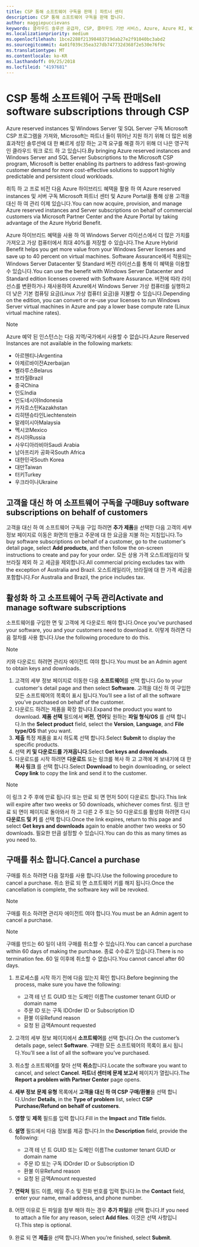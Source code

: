 ```yaml
---
title: CSP 통해 소프트웨어 구독을 판매 | 파트너 센터
description: CSP 통해 소프트웨어 구독을 판매 합니다.
author: maggiepuccievans
keywords: 클라우드 솔루션 공급자, CSP, 클라우드 기반 서비스, Azure, Azure RI, Windows Server, SQL Server, 소프트웨어 구독
ms.localizationpriority: medium
ms.openlocfilehash: 1bce2288f21398483719dab27e2f91040bc3abd2
ms.sourcegitcommit: 4a01f039c35ea327db747732d368f2e530e76f9c
ms.translationtype: MT
ms.contentlocale: ko-KR
ms.lasthandoff: 09/25/2018
ms.locfileid: "4197681"
---
```

# <a name="sell-software-subscriptions-through-csp"></a><span data-ttu-id="3ebad-104">CSP 통해 소프트웨어 구독 판매</span><span class="sxs-lookup"><span data-stu-id="3ebad-104">Sell software subscriptions through CSP</span></span>

<span data-ttu-id="3ebad-105">Azure reserved instances 및 Windows Server 및 SQL Server 구독 Microsoft CSP 프로그램을 가져와, Microsoft는 파트너 들이 뛰어난 지원 하기 위해 더 많은 비용 효과적인 솔루션에 대 한 빠르게 성장 하는 고객 요구를 해결 하기 위해 더 나은 영구적인 클라우드 워크 로드 하 고 있습니다.</span><span class="sxs-lookup"><span data-stu-id="3ebad-105">By bringing Azure reserved instances and Windows Server and SQL Server Subscriptions to the Microsoft CSP program, Microsoft is better enabling its partners to address fast-growing customer demand for more cost-effective solutions to support highly predictable and persistent cloud workloads.</span></span> 

<span data-ttu-id="3ebad-106">취득 하 고 프로 비전 다음 Azure 하이브리드 혜택을 활용 하 여 Azure reserved instances 및 서버 구독 Microsoft 파트너 센터 및 Azure Portal을 통해 상용 고객을 대신 하 여 관리 이제 있습니다.</span><span class="sxs-lookup"><span data-stu-id="3ebad-106">You can now acquire, provision, and manage Azure reserved instances and Server subscriptions on behalf of commercial customers via Microsoft Partner Center and the Azure Portal by taking advantage of the Azure Hybrid Benefit.</span></span> 

<span data-ttu-id="3ebad-107">Azure 하이브리드 혜택을 사용 하 여 Windows Server 라이선스에서 더 많은 가치를 가져오고 가상 컴퓨터에서 최대 40%를 저장할 수 있습니다.</span><span class="sxs-lookup"><span data-stu-id="3ebad-107">The Azure Hybrid Benefit helps you get more value from your Windows Server licenses and save up to 40 percent on virtual machines.</span></span> <span data-ttu-id="3ebad-108">Software Assurance에서 적용되는 Windows Server Datacenter 및 Standard 버전 라이선스를 통해 이 혜택을 이용할 수 있습니다.</span><span class="sxs-lookup"><span data-stu-id="3ebad-108">You can use the benefit with Windows Server Datacenter and Standard edition licenses covered with Software Assurance.</span></span> <span data-ttu-id="3ebad-109">버전에 따라 라이선스를 변환하거나 재사용하여 Azure에서 Windows Server 가상 컴퓨터를 실행하고 더 낮은 기본 컴퓨팅 요금(Linux 가상 컴퓨터 요금)을 지불할 수 있습니다.</span><span class="sxs-lookup"><span data-stu-id="3ebad-109">Depending on the edition, you can convert or re-use your licenses to run Windows Server virtual machines in Azure and pay a lower base compute rate (Linux virtual machine rates).</span></span>

> [!NOTE]  
> <span data-ttu-id="3ebad-110">Azure 예약 된 인스턴스는 다음 지역/국가에서 사용할 수 없습니다.</span><span class="sxs-lookup"><span data-stu-id="3ebad-110">Azure Reserved Instances are not available in the following markets:</span></span>  
> * <span data-ttu-id="3ebad-111">아르헨티나</span><span class="sxs-lookup"><span data-stu-id="3ebad-111">Argentina</span></span>
> * <span data-ttu-id="3ebad-112">아제르바이잔</span><span class="sxs-lookup"><span data-stu-id="3ebad-112">Azerbaijan</span></span>
> * <span data-ttu-id="3ebad-113">벨라루스</span><span class="sxs-lookup"><span data-stu-id="3ebad-113">Belarus</span></span>
> * <span data-ttu-id="3ebad-114">브라질</span><span class="sxs-lookup"><span data-stu-id="3ebad-114">Brazil</span></span>
> * <span data-ttu-id="3ebad-115">중국</span><span class="sxs-lookup"><span data-stu-id="3ebad-115">China</span></span>
> * <span data-ttu-id="3ebad-116">인도</span><span class="sxs-lookup"><span data-stu-id="3ebad-116">India</span></span>
> * <span data-ttu-id="3ebad-117">인도네시아</span><span class="sxs-lookup"><span data-stu-id="3ebad-117">Indonesia</span></span>
> * <span data-ttu-id="3ebad-118">카자흐스탄</span><span class="sxs-lookup"><span data-stu-id="3ebad-118">Kazakhstan</span></span>
> * <span data-ttu-id="3ebad-119">리히텐슈타인</span><span class="sxs-lookup"><span data-stu-id="3ebad-119">Liechtenstein</span></span>
> * <span data-ttu-id="3ebad-120">말레이시아</span><span class="sxs-lookup"><span data-stu-id="3ebad-120">Malaysia</span></span>
> * <span data-ttu-id="3ebad-121">멕시코</span><span class="sxs-lookup"><span data-stu-id="3ebad-121">Mexico</span></span>
> * <span data-ttu-id="3ebad-122">러시아</span><span class="sxs-lookup"><span data-stu-id="3ebad-122">Russia</span></span>
> * <span data-ttu-id="3ebad-123">사우디아라비아</span><span class="sxs-lookup"><span data-stu-id="3ebad-123">Saudi Arabia</span></span>
> * <span data-ttu-id="3ebad-124">남아프리카 공화국</span><span class="sxs-lookup"><span data-stu-id="3ebad-124">South Africa</span></span>
> * <span data-ttu-id="3ebad-125">대한민국</span><span class="sxs-lookup"><span data-stu-id="3ebad-125">South Korea</span></span>
> * <span data-ttu-id="3ebad-126">대만</span><span class="sxs-lookup"><span data-stu-id="3ebad-126">Taiwan</span></span>
> * <span data-ttu-id="3ebad-127">터키</span><span class="sxs-lookup"><span data-stu-id="3ebad-127">Turkey</span></span>
> * <span data-ttu-id="3ebad-128">우크라이나</span><span class="sxs-lookup"><span data-stu-id="3ebad-128">Ukraine</span></span>

## <a name="buy-software-subscriptions-on-behalf-of-customers"></a><span data-ttu-id="3ebad-129">고객을 대신 하 여 소프트웨어 구독을 구매</span><span class="sxs-lookup"><span data-stu-id="3ebad-129">Buy software subscriptions on behalf of customers</span></span>

<span data-ttu-id="3ebad-130">고객을 대신 하 여 소프트웨어 구독을 구입 하려면 **추가 제품**을 선택한 다음 고객의 세부 정보 페이지로 이동은 화면의 만들고 주문에 대 한 요금을 지불 하는 지침입니다.</span><span class="sxs-lookup"><span data-stu-id="3ebad-130">To buy software subscriptions on behalf of a customer, go to the customer's detail page, select **Add products**, and then follow the on-screen instructions to create and pay for your order.</span></span> <span data-ttu-id="3ebad-131">모든 상용 가격 오스트레일리아 및 브라질 제외 하 고 세금을 제외합니다.</span><span class="sxs-lookup"><span data-stu-id="3ebad-131">All commercial pricing excludes tax with the exception of Australia and Brazil.</span></span> <span data-ttu-id="3ebad-132">오스트레일리아, 브라질에 대 한 가격 세금을 포함합니다.</span><span class="sxs-lookup"><span data-stu-id="3ebad-132">For Australia and Brazil, the price includes tax.</span></span>


## <a name="activate-and-manage-software-subscriptions"></a><span data-ttu-id="3ebad-133">활성화 하 고 소프트웨어 구독 관리</span><span class="sxs-lookup"><span data-stu-id="3ebad-133">Activate and manage software subscriptions</span></span>

<span data-ttu-id="3ebad-134">소프트웨어를 구입한 면 및 고객에 게 다운로드 해야 합니다.</span><span class="sxs-lookup"><span data-stu-id="3ebad-134">Once you’ve purchased your software, you and your customers need to download it.</span></span> <span data-ttu-id="3ebad-135">이렇게 하려면 다음 절차를 사용 합니다.</span><span class="sxs-lookup"><span data-stu-id="3ebad-135">Use the following procedure to do this.</span></span> 

>[!NOTE]
><span data-ttu-id="3ebad-136">키와 다운로드 하려면 관리자 에이전트 여야 합니다.</span><span class="sxs-lookup"><span data-stu-id="3ebad-136">You must be an Admin agent to obtain keys and downloads.</span></span> 

1. <span data-ttu-id="3ebad-137">고객의 세부 정보 페이지로 이동한 다음 **소프트웨어**를 선택 합니다.</span><span class="sxs-lookup"><span data-stu-id="3ebad-137">Go to your customer's detail page and then select **Software**.</span></span> <span data-ttu-id="3ebad-138">고객을 대신 하 여 구입한 모든 소프트웨어의 목록이 표시 됩니다.</span><span class="sxs-lookup"><span data-stu-id="3ebad-138">You’ll see a list of all the software you’ve purchased on behalf of the customer.</span></span> 
2.  <span data-ttu-id="3ebad-139">다운로드 하려는 제품을 확장 합니다.</span><span class="sxs-lookup"><span data-stu-id="3ebad-139">Expand the product you want to download.</span></span> <span data-ttu-id="3ebad-140">**제품 선택** 필드에서 **버전**, **언어**및 원하는 **파일 형식/OS** 를 선택 합니다.</span><span class="sxs-lookup"><span data-stu-id="3ebad-140">In the **Select product** field, select the **Version**, **Language**, and **File type/OS** that you want.</span></span> 
3.  <span data-ttu-id="3ebad-141">**제출** 특정 제품을 표시 하도록 선택 합니다.</span><span class="sxs-lookup"><span data-stu-id="3ebad-141">Select **Submit** to display the specific products.</span></span> 
4.  <span data-ttu-id="3ebad-142">선택 **키 및 다운로드를 가져옵니다**.</span><span class="sxs-lookup"><span data-stu-id="3ebad-142">Select **Get keys and downloads**.</span></span> 
5.  <span data-ttu-id="3ebad-143">다운로드를 시작 하려면 **다운로드** 또는 링크를 복사 하 고 고객에 게 보내기에 대 한 **복사 링크** 를 선택 합니다.</span><span class="sxs-lookup"><span data-stu-id="3ebad-143">Select **Download** to begin downloading, or select **Copy link** to copy the link and send it to the customer.</span></span> 

>[!NOTE]
><span data-ttu-id="3ebad-144">이 링크 2 주 후에 만료 됩니다 또는 만료 되 면 먼저 50이 다운로드 합니다.</span><span class="sxs-lookup"><span data-stu-id="3ebad-144">This link will expire after two weeks or 50 downloads, whichever comes first.</span></span> <span data-ttu-id="3ebad-145">링크 만료 되 면이 페이지로 돌아와서 하 고 다른 2 주 또는 50 다운로드를 활성화 하려면 다시 **다운로드 및 키** 를 선택 합니다.</span><span class="sxs-lookup"><span data-stu-id="3ebad-145">Once the link expires, return to this page and select **Get keys and downloads** again to enable another two weeks or 50 downloads.</span></span> <span data-ttu-id="3ebad-146">필요한 만큼 설정할 수 있습니다.</span><span class="sxs-lookup"><span data-stu-id="3ebad-146">You can do this as many times as you need to.</span></span> 


## <a name="cancel-a-purchase"></a><span data-ttu-id="3ebad-147">구매를 취소 합니다.</span><span class="sxs-lookup"><span data-stu-id="3ebad-147">Cancel a purchase</span></span>
<span data-ttu-id="3ebad-148">구매를 취소 하려면 다음 절차를 사용 합니다.</span><span class="sxs-lookup"><span data-stu-id="3ebad-148">Use the following procedure to cancel a purchase.</span></span> <span data-ttu-id="3ebad-149">취소 완료 되 면 소프트웨어 키를 해지 됩니다.</span><span class="sxs-lookup"><span data-stu-id="3ebad-149">Once the cancellation is complete, the software key will be revoked.</span></span> 

>[!NOTE]
><span data-ttu-id="3ebad-150">구매를 취소 하려면 관리자 에이전트 여야 합니다.</span><span class="sxs-lookup"><span data-stu-id="3ebad-150">You must be an Admin agent to cancel a purchase.</span></span> 

>[!NOTE]
><span data-ttu-id="3ebad-151">구매를 만드는 60 일이 내의 구매를 취소할 수 있습니다.</span><span class="sxs-lookup"><span data-stu-id="3ebad-151">You can cancel a purchase within 60 days of making the purchase.</span></span> <span data-ttu-id="3ebad-152">종료 수수료가 있습니다.</span><span class="sxs-lookup"><span data-stu-id="3ebad-152">There is no termination fee.</span></span> <span data-ttu-id="3ebad-153">60 일 이후에 취소할 수 없습니다.</span><span class="sxs-lookup"><span data-stu-id="3ebad-153">You cannot cancel after 60 days.</span></span> 

1.  <span data-ttu-id="3ebad-154">프로세스를 시작 하기 전에 다음 있는지 확인 합니다.</span><span class="sxs-lookup"><span data-stu-id="3ebad-154">Before beginning the process, make sure you have the following:</span></span> 
    -   <span data-ttu-id="3ebad-155">고객 테 넌 트 GUID 또는 도메인 이름</span><span class="sxs-lookup"><span data-stu-id="3ebad-155">The customer tenant GUID or domain name</span></span>
    -   <span data-ttu-id="3ebad-156">주문 ID 또는 구독 ID</span><span class="sxs-lookup"><span data-stu-id="3ebad-156">Order ID or Subscription ID</span></span>
    -   <span data-ttu-id="3ebad-157">환불 이유</span><span class="sxs-lookup"><span data-stu-id="3ebad-157">Refund reason</span></span>
    -   <span data-ttu-id="3ebad-158">요청 된 금액</span><span class="sxs-lookup"><span data-stu-id="3ebad-158">Amount requested</span></span>

2.  <span data-ttu-id="3ebad-159">고객의 세부 정보 페이지에서 **소프트웨어**를 선택 합니다.</span><span class="sxs-lookup"><span data-stu-id="3ebad-159">On the customer’s details page, select **Software**.</span></span> <span data-ttu-id="3ebad-160">구매한 모든 소프트웨어의 목록이 표시 됩니다.</span><span class="sxs-lookup"><span data-stu-id="3ebad-160">You’ll see a list of all the software you’ve purchased.</span></span> 

3.  <span data-ttu-id="3ebad-161">취소할 소프트웨어를 찾아 선택 **취소**합니다.</span><span class="sxs-lookup"><span data-stu-id="3ebad-161">Locate the software you want to cancel, and select **Cancel**.</span></span> <span data-ttu-id="3ebad-162">**파트너 센터에 문제 보고서** 페이지가 열립니다.</span><span class="sxs-lookup"><span data-stu-id="3ebad-162">The **Report a problem with Partner Center** page opens.</span></span> 

4.  <span data-ttu-id="3ebad-163">**세부 정보** **문제 유형** 목록에서 **고객을 대신 하 여 CSP 구매/환불**을 선택 합니다.</span><span class="sxs-lookup"><span data-stu-id="3ebad-163">Under **Details**, in the **Type of problem** list, select **CSP Purchase/Refund on behalf of customers**.</span></span>

5.  <span data-ttu-id="3ebad-164">**영향** 및 **제목** 필드를 입력 합니다.</span><span class="sxs-lookup"><span data-stu-id="3ebad-164">Fill in the **Impact** and **Title** fields.</span></span> 

6.  <span data-ttu-id="3ebad-165">**설명** 필드에서 다음 정보를 제공 합니다.</span><span class="sxs-lookup"><span data-stu-id="3ebad-165">In the **Description** field, provide the following:</span></span> 
    -   <span data-ttu-id="3ebad-166">고객 테 넌 트 GUID 또는 도메인 이름</span><span class="sxs-lookup"><span data-stu-id="3ebad-166">The customer tenant GUID or domain name</span></span>
    -   <span data-ttu-id="3ebad-167">주문 ID 또는 구독 ID</span><span class="sxs-lookup"><span data-stu-id="3ebad-167">Order ID or Subscription ID</span></span>
    -   <span data-ttu-id="3ebad-168">환불 이유</span><span class="sxs-lookup"><span data-stu-id="3ebad-168">Refund reason</span></span>
    -   <span data-ttu-id="3ebad-169">요청 된 금액</span><span class="sxs-lookup"><span data-stu-id="3ebad-169">Amount requested</span></span>

7.  <span data-ttu-id="3ebad-170">**연락처** 필드 이름, 메일 주소 및 전화 번호를 입력 합니다.</span><span class="sxs-lookup"><span data-stu-id="3ebad-170">In the **Contact** field, enter your name, email address, and phone number.</span></span> 

8.  <span data-ttu-id="3ebad-171">어떤 이유로 든 파일을 첨부 해야 하는 경우 **추가 파일**을 선택 합니다.</span><span class="sxs-lookup"><span data-stu-id="3ebad-171">If you need to attach a file for any reason, select **Add files**.</span></span> <span data-ttu-id="3ebad-172">이것은 선택 사항입니다.</span><span class="sxs-lookup"><span data-stu-id="3ebad-172">This step is optional.</span></span> 

9.  <span data-ttu-id="3ebad-173">완료 되 면 **제출**을 선택 합니다.</span><span class="sxs-lookup"><span data-stu-id="3ebad-173">When you’re finished, select **Submit**.</span></span>
